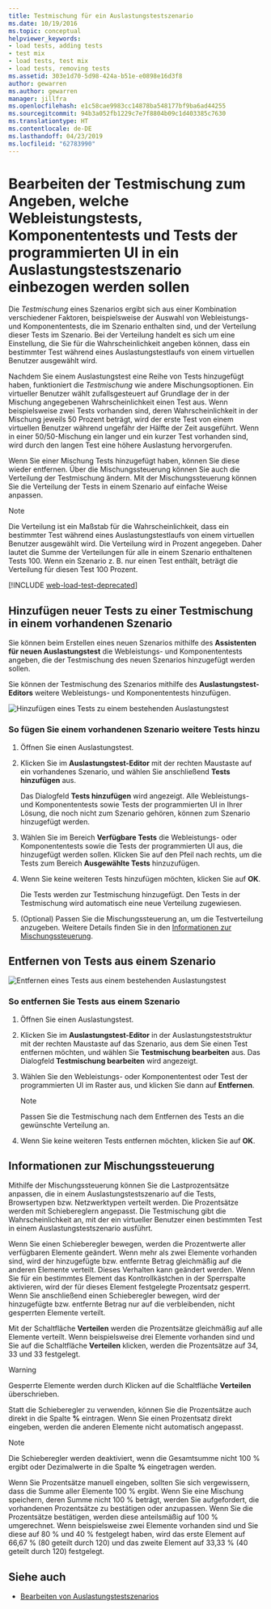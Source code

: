 ```yaml
---
title: Testmischung für ein Auslastungstestszenario
ms.date: 10/19/2016
ms.topic: conceptual
helpviewer_keywords:
- load tests, adding tests
- test mix
- load tests, test mix
- load tests, removing tests
ms.assetid: 303e1d70-5d98-424a-b51e-e0898e16d3f8
author: gewarren
ms.author: gewarren
manager: jillfra
ms.openlocfilehash: e1c58cae9983cc14878ba548177bf9ba6ad44255
ms.sourcegitcommit: 94b3a052fb1229c7e7f8804b09c1d403385c7630
ms.translationtype: HT
ms.contentlocale: de-DE
ms.lasthandoff: 04/23/2019
ms.locfileid: "62783990"
---
```

# <a name="edit-the-test-mix-to-specify-which-web-performance-unit-and-coded-ui-tests-to-include-in-a-load-test-scenario"></a>Bearbeiten der Testmischung zum Angeben, welche Webleistungstests, Komponententests und Tests der programmierten UI in ein Auslastungstestszenario einbezogen werden sollen

Die *Testmischung* eines Szenarios ergibt sich aus einer Kombination verschiedener Faktoren, beispielsweise der Auswahl von Webleistungs- und Komponententests, die im Szenario enthalten sind, und der Verteilung dieser Tests im Szenario. Bei der Verteilung handelt es sich um eine Einstellung, die Sie für die Wahrscheinlichkeit angeben können, dass ein bestimmter Test während eines Auslastungstestlaufs von einem virtuellen Benutzer ausgewählt wird.

Nachdem Sie einem Auslastungstest eine Reihe von Tests hinzugefügt haben, funktioniert die *Testmischung* wie andere Mischungsoptionen. Ein virtueller Benutzer wählt zufallsgesteuert auf Grundlage der in der Mischung angegebenen Wahrscheinlichkeit einen Test aus. Wenn beispielsweise zwei Tests vorhanden sind, deren Wahrscheinlichkeit in der Mischung jeweils 50 Prozent beträgt, wird der erste Test von einem virtuellen Benutzer während ungefähr der Hälfte der Zeit ausgeführt. Wenn in einer 50/50-Mischung ein langer und ein kurzer Test vorhanden sind, wird durch den langen Test eine höhere Auslastung hervorgerufen.

Wenn Sie einer Mischung Tests hinzugefügt haben, können Sie diese wieder entfernen. Über die Mischungssteuerung können Sie auch die Verteilung der Testmischung ändern. Mit der Mischungssteuerung können Sie die Verteilung der Tests in einem Szenario auf einfache Weise anpassen.

> [!NOTE]
> Die Verteilung ist ein Maßstab für die Wahrscheinlichkeit, dass ein bestimmter Test während eines Auslastungstestlaufs von einem virtuellen Benutzer ausgewählt wird. Die Verteilung wird in Prozent angegeben. Daher lautet die Summe der Verteilungen für alle in einem Szenario enthaltenen Tests 100. Wenn ein Szenario z. B. nur einen Test enthält, beträgt die Verteilung für diesen Test 100 Prozent.

[!INCLUDE [web-load-test-deprecated](includes/web-load-test-deprecated.md)]

## <a name="add-new-tests-to-a-test-mix-in-an-existing-scenario"></a>Hinzufügen neuer Tests zu einer Testmischung in einem vorhandenen Szenario

Sie können beim Erstellen eines neuen Szenarios mithilfe des **Assistenten für neuen Auslastungstest** die Webleistungs- und Komponententests angeben, die der Testmischung des neuen Szenarios hinzugefügt werden sollen.

Sie können der Testmischung des Szenarios mithilfe des **Auslastungstest-Editors** weitere Webleistungs- und Komponententests hinzufügen.

![Hinzufügen eines Tests zu einem bestehenden Auslastungstest](../test/media/ltest_addingtests.png)

### <a name="to-add-more-tests-to-an-existing-scenario"></a>So fügen Sie einem vorhandenen Szenario weitere Tests hinzu

1. Öffnen Sie einen Auslastungstest.

2. Klicken Sie im **Auslastungstest-Editor** mit der rechten Maustaste auf ein vorhandenes Szenario, und wählen Sie anschließend **Tests hinzufügen** aus.

     Das Dialogfeld **Tests hinzufügen** wird angezeigt. Alle Webleistungs- und Komponententests sowie Tests der programmierten UI in Ihrer Lösung, die noch nicht zum Szenario gehören, können zum Szenario hinzugefügt werden.

3. Wählen Sie im Bereich **Verfügbare Tests** die Webleistungs- oder Komponententests sowie die Tests der programmierten UI aus, die hinzugefügt werden sollen. Klicken Sie auf den Pfeil nach rechts, um die Tests zum Bereich **Ausgewählte Tests** hinzuzufügen.

4. Wenn Sie keine weiteren Tests hinzufügen möchten, klicken Sie auf **OK**.

     Die Tests werden zur Testmischung hinzugefügt. Den Tests in der Testmischung wird automatisch eine neue Verteilung zugewiesen.

5. (Optional) Passen Sie die Mischungssteuerung an, um die Testverteilung anzugeben. Weitere Details finden Sie in den [Informationen zur Mischungssteuerung](../test/edit-the-test-mix-to-specify-which-web-browsers-types-in-a-load-test-scenario.md).

## <a name="remove-tests-from-a-scenario"></a>Entfernen von Tests aus einem Szenario
 ![Entfernen eines Tests aus einem bestehenden Auslastungstest](../test/media/ltest_removetest.png)

### <a name="to-remove-tests-from-a-scenario"></a>So entfernen Sie Tests aus einem Szenario

1. Öffnen Sie einen Auslastungstest.

2. Klicken Sie im **Auslastungstest-Editor** in der Auslastungsteststruktur mit der rechten Maustaste auf das Szenario, aus dem Sie einen Test entfernen möchten, und wählen Sie **Testmischung bearbeiten** aus. Das Dialogfeld **Testmischung bearbeiten** wird angezeigt.

3. Wählen Sie den Webleistungs- oder Komponententest oder Test der programmierten UI im Raster aus, und klicken Sie dann auf **Entfernen**.

    > [!NOTE]
    > Passen Sie die Testmischung nach dem Entfernen des Tests an die gewünschte Verteilung an.

4. Wenn Sie keine weiteren Tests entfernen möchten, klicken Sie auf **OK**.

## <a name="EditingTestMixAboutMixControl"></a> Informationen zur Mischungssteuerung
 Mithilfe der Mischungssteuerung können Sie die Lastprozentsätze anpassen, die in einem Auslastungstestszenario auf die Tests, Browsertypen bzw. Netzwerktypen verteilt werden. Die Prozentsätze werden mit Schiebereglern angepasst. Die Testmischung gibt die Wahrscheinlichkeit an, mit der ein virtueller Benutzer einen bestimmten Test in einem Auslastungstestszenario ausführt.

 Wenn Sie einen Schieberegler bewegen, werden die Prozentwerte aller verfügbaren Elemente geändert. Wenn mehr als zwei Elemente vorhanden sind, wird der hinzugefügte bzw. entfernte Betrag gleichmäßig auf die anderen Elemente verteilt. Dieses Verhalten kann geändert werden. Wenn Sie für ein bestimmtes Element das Kontrollkästchen in der Sperrspalte aktivieren, wird der für dieses Element festgelegte Prozentsatz gesperrt. Wenn Sie anschließend einen Schieberegler bewegen, wird der hinzugefügte bzw. entfernte Betrag nur auf die verbleibenden, nicht gesperrten Elemente verteilt.

 Mit der Schaltfläche **Verteilen** werden die Prozentsätze gleichmäßig auf alle Elemente verteilt. Wenn beispielsweise drei Elemente vorhanden sind und Sie auf die Schaltfläche **Verteilen** klicken, werden die Prozentsätze auf 34, 33 und 33 festgelegt.

> [!WARNING]
> Gesperrte Elemente werden durch Klicken auf die Schaltfläche **Verteilen** überschrieben.

 Statt die Schieberegler zu verwenden, können Sie die Prozentsätze auch direkt in die Spalte **%** eintragen. Wenn Sie einen Prozentsatz direkt eingeben, werden die anderen Elemente nicht automatisch angepasst.

> [!NOTE]
> Die Schieberegler werden deaktiviert, wenn die Gesamtsumme nicht 100 % ergibt oder Dezimalwerte in die Spalte **%** eingetragen werden.

 Wenn Sie Prozentsätze manuell eingeben, sollten Sie sich vergewissern, dass die Summe aller Elemente 100 % ergibt. Wenn Sie eine Mischung speichern, deren Summe nicht 100 % beträgt, werden Sie aufgefordert, die vorhandenen Prozentsätze zu bestätigen oder anzupassen. Wenn Sie die Prozentsätze bestätigen, werden diese anteilsmäßig auf 100 % umgerechnet.  Wenn beispielsweise zwei Elemente vorhanden sind und Sie diese auf 80 % und 40 % festgelegt haben, wird das erste Element auf 66,67 % (80 geteilt durch 120) und das zweite Element auf 33,33 % (40 geteilt durch 120) festgelegt.

## <a name="see-also"></a>Siehe auch

- [Bearbeiten von Auslastungstestszenarios](../test/edit-load-test-scenarios.md)